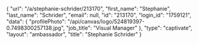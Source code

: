 {
    "url": "\/a\/stephanie-schrider\/213170",
    "first_name": "Stephanie",
    "last_name": "Schrider",
    "email": null,
    "id": "213170",
    "login_id": "1759121",
    "data": {
        "profilePhoto": "\/api\/canvas\/logo\/524819397-0.7498300257138.jpg",
        "job_title": "Visual Manager"
    },
    "type": "captivate",
    "layout": "ambassador",
    "title": "Stephanie Schrider"
}